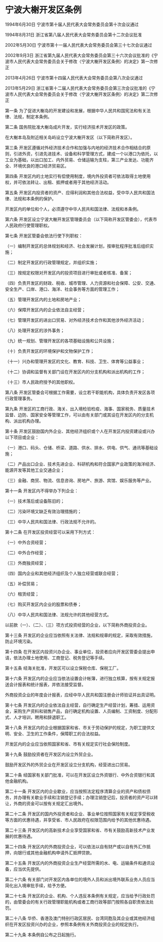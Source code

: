 # 宁波大榭开发区条例

1994年6月30日 宁波市第十届人民代表大会常务委员会第十次会议通过

1994年8月31日 浙江省第八届人民代表大会常务委员会第十二次会议批准

2002年5月30日 宁波市第十一届人民代表大会常务委员会第三十七次会议通过

2002年9月3日 浙江省第九届人民代表大会常务委员会第三十六次会议批准的《宁波市人民代表大会常务委员会关于修改〈宁波大榭开发区条例〉的决定》第一次修正

2013年4月26日 宁波市第十四届人民代表大会常务委员会第八次会议通过

2013年5月29日 浙江省第十二届人民代表大会常务委员会第三次会议批准的《宁波市人民代表大会常务委员会关于修改〈宁波大榭开发区条例〉的决定》第二次修正

<!-- INFO END -->

第一条 为了促进大榭岛的开发建设和发展，根据中华人民共和国宪法和有关法律、法规，制定本条例。

第二条 国务院批准大榭岛成片开发，实行经济技术开发区的政策。

在大榭本岛及附近相关岛屿设立宁波大榭开发区（以下简称开发区）。

第三条 开发区遵循对外经济技术合作和加强与内地的经济技术合作相结合的原则，引进外资，引进先进技术、设备和科学管理方式，建成一个以港口为依托，以工业为基础，以出口加工、内外贸易、仓储运输为支柱，第三产业发达、功能齐全、环境优良的港口经济贸易区。

第四条 开发区内的土地实行有偿使用制度，境内外投资者可依法取得土地使用权，并可依法转让、出租、抵押或者用于其他经济活动。

第五条 开发区内投资者的资产、应得利润和其他合法权益，受中华人民共和国法律、法规和本条例的保护。

开发区内的单位和个人，必须遵守中华人民共和国法律、法规和本条例。

第六条 开发区设立宁波大榭开发区管理委员会（以下简称开发区管委会），代表市人民政府行使管理职权。

第七条 开发区管委会依法行使下列职权：

（一）编制开发区的总体规划和经济、社会发展计划，按审批程序批准后组织实施；

（二）制定开发区的行政管理规定，并组织实施；

（三）按规定权限对开发区内的投资项目进行审批或者核准、备案；

（四）负责开发区的财政、税收、城市管理、人力资源和社会保障、公安、交通、安全生产、口岸、港口、海洋、社会事务等方面的管理工作；

（五）管理开发区内的土地和房地产业；

（六）保障开发区内的企业依法自主经营；

（七）管理开发区的进出口贸易、对外经济技术合作和其他涉外经济活动；

（八）处理开发区的涉外事务；

（九）统一规划、管理开发区的各项基础设施和公共设施；

（十）负责开发区的环境保护和文物保护工作；

（十一）兴办和管理开发区的文化、教育、科技、卫生、体育等公益事业；

（十二）协调和监督有关部门设在开发区内的分支机构和派出机构的工作；

（十三）市人民政府授予的其他职权。

第八条 开发区管委会可根据工作需要，设立若干职能机构，具体负责开发区各项行政管理事务。

第九条 开发区的工商行政、海关、出入境检验检疫、海事、国家税务、质量技术监督、边防、国家安全等管理工作，可以由有关部门或其设在开发区内的分支机构、派出机构办理。

第十条 开发区鼓励国内外企业、其他经济组织或个人在开发区内投资建设或兴办以下项目或企业：

（一）港口、码头、仓储、桥梁、道路、供水、排水、供电、供气、通讯等基础设施；

（二）产品出口企业、技术先进企业、科研机构和符合国家产业政策的海洋经济、能源开发等其他工业交通企业；

（三）金融、商贸、物流、信息咨询、房地产、旅游、宾馆、娱乐服务等产业。

第十一条 开发区内不得举办下列企业：

（一）技术落后或设备陈旧的；

（二）污染环境又缺乏有效治理措施的；

（三）中华人民共和国法律、行政法规不允许的。

第十二条 在开发区投资经营可以采用下列方式：

（一）中外合资经营；

（二）中外合作经营；

（三）外商独资经营；

（四）国内企业和其他经济组织及个人独立经营或联合经营；

（五）补偿贸易；

（六）租赁经营；

（七）购买开发区内企业的股票和债券；

（八）中华人民共和国法律、法规允许的其他经营方式。

以前款（一）、（二）、（三）项方式投资经营的企业，以下简称外商投资企业。

第十三条 开发区的企业应当依照有关法律、法规和规章的规定，采取有效措施，防止环境污染。

第十四条 在开发区内投资兴办企业、事业单位，投资者应向开发区管委会提出申请，依法办理土地使用、工商登记、税务登记等手续。

第十五条 经海关批准，开发区可以设立保税仓库、保税工厂。

第十六条 开发区内的企业应当依法设置会计帐簿，进行独立核算，按有关规定报送会计报表和统计报表，并依法接受监督。

外商投资企业的年度会计报表，应经中华人民共和国注册会计师验证并出具证明。

第十七条 开发区内的企业依法自主经营，自行确定生产经营计划，筹措、运用资金，采购生产资料和销售产品，自行确定机构设置、人员编制、工资制度、分配形式、人才培训，聘用和辞退职工。

第十八条 开发区内的企业根据国家和省、市关于劳动保护的规定，为职工提供文明、安全、卫生的工作条件，保障职工的合法权益。

开发区内的企业应当依照国家和省、市有关规定实行社会保险制度。

第十九条 鼓励投资者在开发区内设立外贸企业。

鼓励开发区外的外贸企业在开发区设立分支机构，经营进出口贸易。

第二十条 经国家有关部门批准，可以在开发区设立外资银行、中外合资银行和其他金融机构。

第二十一条 开发区内的企业歇业，应当按照法定程序清算企业的资产和债权债务，并办理有关歇业手续和注销登记手续；办理注销登记后，投资者的资产可以转让，外商的资金可以按有关规定汇出境外。

第二十二条 开发区的国内外投资者和企业、事业单位按照国家有关规定享受税收等方面的优惠待遇，并享受省、市人民政府在权限范围内给予的其他优惠待遇。

第二十三条 开发区内的高新技术企业享受国家和省、市有关鼓励高新技术产业发展的优惠待遇。

第二十四条 开发区内的外商投资企业，可以依法以自有财产或以自有外汇作抵押，向银行或其他金融机构申请外汇抵押贷款。

第二十五条 开发区内的外商投资企业生产经营所需的水、电、运输条件和通讯设备，应当优先提供。

第二十六条 有关部门对开发区内各单位的境外人员和派出境外联系业务人员应当简化出入境审批手续，给予方便。

第二十七条 开发区的企业、机构、个人违反本条例有关规定，应当给予行政处罚的，由管委会的有关行政管理职能机构或者工商行政等部门按照各自职责依法处罚。

第二十八条 华侨、香港及澳门特别行政区居民、台湾同胞及其企业或其他经济组织在开发区投资兴办的企业，参照本条例有关外商投资企业的规定执行。

第二十九条 本条例自公布之日起施行。

